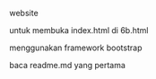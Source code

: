 website 

untuk membuka index.html di 6b.html

menggunakan framework bootstrap

baca readme.md yang pertama
